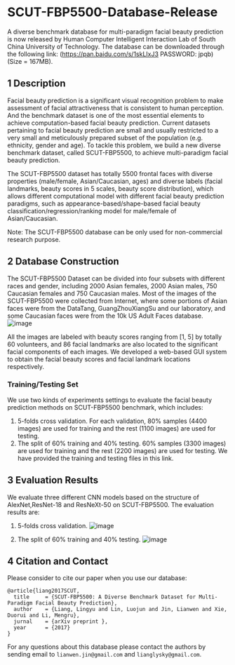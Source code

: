 # SCUT-FBP5500-Database-Release

A diverse benchmark database for multi-paradigm facial beauty prediction is now released by Human Computer Intelligent Interaction Lab of South China University of Technology. The database can be downloaded through the following link: (https://pan.baidu.com/s/1skLIxJ3  PASSWORD: jpqb) (Size = 167MB). 

## 1 Description

Facial beauty prediction is a significant visual recognition problem to make assessment of facial attractiveness
that is consistent to human perception. And the benchmark dataset is one of the most essential elements to achieve computation-based facial beauty prediction. Current datasets pertaining to facial beauty prediction are small and usually restricted to a very small and meticulously prepared subset of the population (e.g. ethnicity, gender and age). To tackle this problem, we build a new diverse benchmark dataset, called SCUT-FBP5500, to achieve multi-paradigm facial beauty prediction. 

The SCUT-FBP5500 dataset has totally 5500 frontal faces with diverse properties
(male/female, Asian/Caucasian, ages) and diverse labels (facial landmarks, beauty scores in 5 scales, beauty score distribution), which allows different computational model with different facial beauty prediction paradigms, such as appearance-based/shape-based facial beauty classification/regression/ranking model for male/female of Asian/Caucasian. 

Note: The SCUT-FBP5500 database can be only used for non-commercial research purpose. 

## 2 Database Construction

The SCUT-FBP5500 Dataset can be divided into four subsets with different races and gender, including 2000 Asian females, 2000 Asian males, 750 Caucasian females and 750 Caucasian males. Most of the images of the SCUT-FBP5500 were collected from Internet, where some portions of Asian faces were from the DataTang, GuangZhouXiangSu and our laboratory, and some Caucasian faces were from the 10k US Adult Faces database.
![image](https://github.com/HCIILAB/SCUT-FBP5500-Database-Release/blob/master/SCUT-FBP5500.jpg)

All the images are labeled with beauty scores ranging from [1, 5] by totally 60 volunteers, and 86 facial landmarks are also  located to the significant facial components of each images. We developed a web-based GUI system to obtain the facial beauty scores and facial landmark locations respectively. 

### Training/Testing Set

We use two kinds of experiments settings to evaluate the facial beauty prediction methods on SCUT-FBP5500 benchmark, which includes: 

1) 5-folds cross validation. For each validation, 80% samples (4400 images) are used for training and the rest (1100 images) are used for testing.
2) The split of 60% training and 40% testing. 60% samples (3300 images) are used for training and the rest (2200 images) are used for testing.
We have provided the training and testing files in this link.  

## 3 Evaluation Results
We evaluate three different CNN models based on the structure of AlexNet,ResNet-18 and ResNeXt-50 on SCUT-FBP5500. The evaluation results are:

1) 5-folds cross validation.
![image](https://github.com/HCIILAB/SCUT-FBP5500-Database-Release/blob/master/Results%20of%205-folds%20cross%20validations.png)

2) The split of 60% training and 40% testing.
![image](https://github.com/HCIILAB/SCUT-FBP5500-Database-Release/blob/master/Results%20of%20the%20split%20of%2060%25%20training%20and%2040%25%20testing.png)

## 4 Citation and Contact

Please consider to cite our paper when you use our database:
```
@article{liang2017SCUT,
  title     = {SCUT-FBP5500: A Diverse Benchmark Dataset for Multi-Paradigm Facial Beauty Prediction},
  author    = {Liang, Lingyu and Lin, Luojun and Jin, Lianwen and Xie, Duorui and Li, Mengru},
  jurnal    = {arXiv preprint },
  year      = {2017}
}
```

For any questions about this database please contact the authors by sending email to `lianwen.jin@gmail.com` and `lianglysky@gmail.com`.
